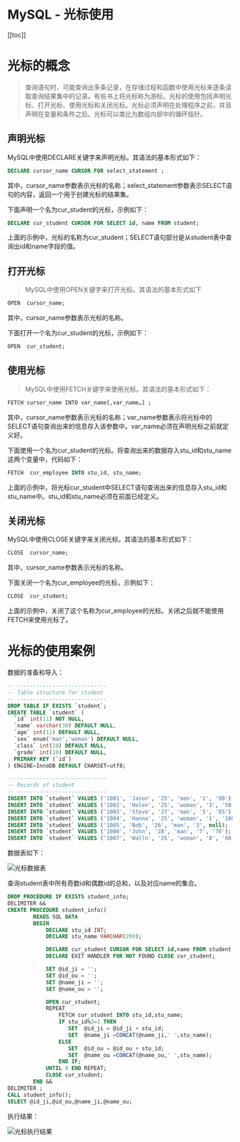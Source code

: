 # MySQL - 光标使用

[[toc]]

# 光标的概念

> 查询语句时，可能查询出多条记录，在存储过程和函数中使用光标来逐条读取查询结果集中的记录。有些书上将光标称为游标。光标的使用包括声明光标、打开光标、使用光标和关闭光标。光标必须声明在处理程序之前，并且声明在变量和条件之后。光标可以类比为数组内部中的循环指针。

## 声明光标

MySQL中使用DECLARE关键字来声明光标。其语法的基本形式如下：

```sql
DECLARE cursor_name CURSOR FOR select_statement ;
```

其中，cursor_name参数表示光标的名称；select_statement参数表示SELECT语句的内容，返回一个用于创建光标的结果集。

下面声明一个名为cur_student的光标，示例如下：

```sql
DECLARE cur_student CURSOR FOR SELECT id, name FROM student;
````

上面的示例中，光标的名称为cur_student；SELECT语句部分是从student表中查询出id和name字段的值。

## 打开光标

> MySQL中使用OPEN关键字来打开光标。其语法的基本形式如下

```sql
OPEN  cursor_name;
```

其中，cursor_name参数表示光标的名称。

下面打开一个名为cur_student的光标，示例如下：

```sql
OPEN  cur_student;
```

## 使用光标

> MySQL中使用FETCH关键字来使用光标。其语法的基本形式如下：

```sql
FETCH cursor_name INTO var_name[,var_name…] ;
````

其中，cursor_name参数表示光标的名称；var_name参数表示将光标中的SELECT语句查询出来的信息存入该参数中。var_name必须在声明光标之前就定义好。

下面使用一个名为cur_student的光标。将查询出来的数据存入stu_id和stu_name这两个变量中，代码如下：

```sql
FETCH  cur_employee INTO stu_id, stu_name;
```

上面的示例中，将光标cur_student中SELECT语句查询出来的信息存入stu_id和stu_name中。stu_id和stu_name必须在前面已经定义。

## 关闭光标
MySQL中使用CLOSE关键字来关闭光标。其语法的基本形式如下：

```sql
CLOSE  cursor_name;
```

其中，cursor_name参数表示光标的名称。

下面关闭一个名为cur_employee的光标，示例如下：

```sql
CLOSE  cur_student;
```

上面的示例中，关闭了这个名称为cur_employee的光标。关闭之后就不能使用FETCH来使用光标了。

# 光标的使用案例

数据的准备和导入：

```sql
-- ----------------------------
-- Table structure for student
-- ----------------------------
DROP TABLE IF EXISTS `student`;
CREATE TABLE `student` (
  `id` int(11) NOT NULL,
  `name` varchar(30) DEFAULT NULL,
  `age` int(11) DEFAULT NULL,
  `sex` enum('man','woman') DEFAULT NULL,
  `class` int(10) DEFAULT NULL,
  `grade` int(10) DEFAULT NULL,
  PRIMARY KEY (`id`)
) ENGINE=InnoDB DEFAULT CHARSET=utf8;

-- ----------------------------
-- Records of student
-- ----------------------------
INSERT INTO `student` VALUES ('1001', 'Jason', '25', 'man', '1', '90');
INSERT INTO `student` VALUES ('1002', 'Helen', '25', 'woman', '3', '50');
INSERT INTO `student` VALUES ('1003', 'Steve', '27', 'man', '5', '85');
INSERT INTO `student` VALUES ('1004', 'Hanna', '25', 'woman', '1', '100');
INSERT INTO `student` VALUES ('1005', 'Bob', '26', 'man', '3', null);
INSERT INTO `student` VALUES ('1006', 'John', '28', 'man', '7', '70');
INSERT INTO `student` VALUES ('1007', 'Walln', '25', 'woman', '8', '60');
```

数据表如下：

![光标数据表](/_images/database/mysql/光标数据表.png)

查询student表中所有奇数id和偶数id的总和，以及对应name的集合。

```sql
DROP PROCEDURE IF EXISTS student_info;
DELIMITER &&
CREATE PROCEDURE student_info()
		READS SQL DATA
		BEGIN
            DECLARE stu_id INT;
            DECLARE stu_name VARCHAR(200);

			DECLARE cur_student CURSOR FOR SELECT id,name FROM student;
            DECLARE EXIT HANDLER FOR NOT FOUND CLOSE cur_student;  

            SET @id_ji = '';
            SET @id_ou = '';
			SET @name_ji = '';
            SET @name_ou = '';

            OPEN cur_student;
            REPEAT
                FETCH cur_student INTO stu_id,stu_name;
                IF stu_id%2=1 THEN
                   SET  @id_ji = @id_ji + stu_id;
				   SET  @name_ji =CONCAT(@name_ji,' ',stu_name);
                ELSE
                   SET  @id_ou = @id_ou + stu_id;
				   SET  @name_ou =CONCAT(@name_ou,' ',stu_name);
                END IF;
            UNTIL 0 END REPEAT;
            CLOSE cur_student;
		END &&
DELIMITER ;	
CALL student_info();
SELECT @id_ji,@id_ou,@name_ji,@name_ou;
```

执行结果：

![光标执行结果](/_images/database/mysql/光标执行结果.png)

​